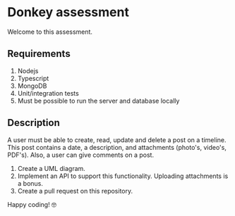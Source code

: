 # Donkey assessment

Welcome to this assessment.

## Requirements
1. Nodejs
2. Typescript
3. MongoDB
4. Unit/integration tests
5. Must be possible to run the server and database locally

## Description
A user must be able to create, read, update and delete a post on a timeline.
This post contains a date, a description, and attachments (photo's, video's, PDF's).
Also, a user can give comments on a post. 

1. Create a UML diagram. 
2. Implement an API to support this functionality. Uploading attachments is a bonus.  
3. Create a pull request on this repository.

Happy coding! 🤓

